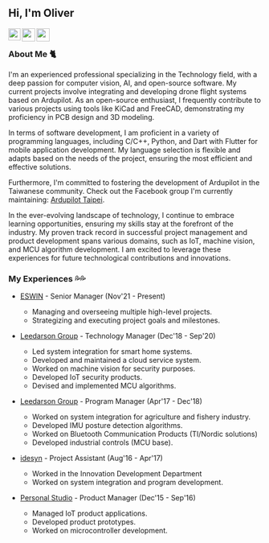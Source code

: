 ## Hi, I'm Oliver
<!--
**username/username** is a ✨ _special_ ✨ repository because its `README.md` (this file) appears on your GitHub profile.

Here are some ideas to get you started:

- 🔭 I’m currently working on ...
- 🌱 I’m currently learning ...
- 👯 I’m looking to collaborate on ...
- 🤔 I’m looking for help with ...
- 💬 Ask me about ...
- 📫 How to reach me: ...
- 😄 Pronouns: ...
- ⚡ Fun fact: ...
-->

<a href="https://www.linkedin.com/in/oliver0804">
  <img align="left" width="24px" src="https://cdn.jsdelivr.net/npm/simple-icons@v3/icons/linkedin.svg" fill="#0077B5" />
</a>

<a href="mailto:icetzsr@gmail.com">
  <img align="left" width="26px" src="https://cdn.jsdelivr.net/npm/simple-icons@v3/icons/gmail.svg" fill="#D14836" />
</a>
<a href="https://www.youtube.com/@bashcat987">
  <img align="left" width="26px" src="https://cdn.jsdelivr.net/npm/simple-icons@v3/icons/youtube.svg" fill="#FF0000" />
</a>

<br />

### About Me 🐈
I'm an experienced professional specializing in the Technology field, with a deep passion for computer vision, AI, and open-source software. My current projects involve integrating and developing drone flight systems based on Ardupilot. As an open-source enthusiast, I frequently contribute to various projects using tools like KiCad and FreeCAD, demonstrating my proficiency in PCB design and 3D modeling.

In terms of software development, I am proficient in a variety of programming languages, including C/C++, Python, and Dart with Flutter for mobile application development. My language selection is flexible and adapts based on the needs of the project, ensuring the most efficient and effective solutions.

Furthermore, I'm committed to fostering the development of Ardupilot in the Taiwanese community. Check out the Facebook group I'm currently maintaining: [Ardupilot Taipei](https://www.facebook.com/groups/ardupilot.taipei/).

In the ever-evolving landscape of technology, I continue to embrace learning opportunities, ensuring my skills stay at the forefront of the industry. My proven track record in successful project management and product development spans various domains, such as IoT, machine vision, and MCU algorithm development. I am excited to leverage these experiences for future technological contributions and innovations.



### My Experiences 💦💦
- [ESWIN](https://www.eswin.com/) - Senior Manager (Nov'21 - Present)
  - Managing and overseeing multiple high-level projects.
  - Strategizing and executing project goals and milestones.
  
- [Leedarson Group](https://www.leedarson.com/) - Technology Manager (Dec'18 - Sep'20)
  - Led system integration for smart home systems.
  - Developed and maintained a cloud service system.
  - Worked on machine vision for security purposes.
  - Developed IoT security products.
  - Devised and implemented MCU algorithms.
  
- [Leedarson Group](https://www.leedarson.com/) - Program Manager (Apr'17 - Dec'18)
  - Worked on system integration for agriculture and fishery industry.
  - Developed IMU posture detection algorithms.
  - Worked on Bluetooth Communication Products (TI/Nordic solutions)
  - Developed industrial controls (MCU base).
  
- [idesyn](https://idesyn.com/) - Project Assistant (Aug'16 - Apr'17)
  - Worked in the Innovation Development Department
  - Worked on system integration and program development.

- [Personal Studio](<CompanyURL>) - Product Manager (Dec'15 - Sep'16)
  - Managed IoT product applications.
  - Developed product prototypes.
  - Worked on microcontroller development.


<br/>

